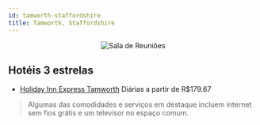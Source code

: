 ```yaml
---
id: tamworth-staffordshire
title: Tamworth, Staffordshire
---
```


<center><img src="https://i.travelapi.com/hotels/4000000/3080000/3071600/3071554/0d4e2596_z.jpg" alt="Sala de Reuniões" /></center>


## Hotéis 3 estrelas

-    [Holiday Inn Express Tamworth](https://www.hurb.com/hoteis/tamworth/holiday-inn-express-tamworth-JNP-JP007610?cmp=18055) Diárias a partir de R$179.67
   > Algumas das comodidades e serviços em destaque incluem internet sem fios grátis e um televisor no espaço comum.
